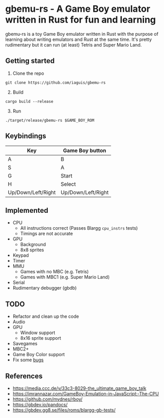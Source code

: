 # gbemu-rs - A Game Boy emulator written in Rust for fun and learning

gbemu-rs is a toy Game Boy emulator written in Rust with the purpose of
learning about writing emulators and Rust at the same time. It's pretty
rudimentary but it can run (at least) Tetris and Super Mario Land.

## Getting started

1. Clone the repo

```console
git clone https://github.com/iaguis/gbemu-rs
```

2. Build

```console
cargo build --release
```

3. Run

```
./target/release/gbemu-rs $GAME_BOY_ROM
```

## Keybindings

| Key                 | Game Boy button    |
| ------------------- | ------------------ |
|  A                  | B                  |
|  S                  | A                  |
|  G                  | Start              |
|  H                  | Select             |
|  Up/Down/Left/Right | Up/Down/Left/Right |

## Implemented

* CPU
    * All instructions correct (Passes Blargg `cpu_instrs` tests)
    * Timings are not accurate
* GPU
    * Background
    * 8x8 sprites
* Keypad
* Timer
* MMU
    * Games with no MBC (e.g. Tetris)
    * Games with MBC1 (e.g. Super Mario Land)
* Serial
* Rudimentary debugger (gbdb)

## TODO

* Refactor and clean up the code
* Audio
* GPU
    * Window support
    * 8x16 sprite support
* Savegames
* MBC2+
* Game Boy Color support
* Fix some [bugs](BUGS)

## References

* https://media.ccc.de/v/33c3-8029-the_ultimate_game_boy_talk
* https://imrannazar.com/GameBoy-Emulation-in-JavaScript:-The-CPU
* https://github.com/mvdnes/rboy/
* https://gbdev.io/pandocs/
* https://gbdev.gg8.se/files/roms/blargg-gb-tests/
